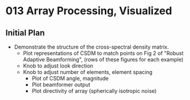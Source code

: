 # 013 Array Processing, Visualized

## Initial Plan
  * Demonstrate the structure of the cross-spectral density
    matrix.
    - Plot representations of CSDM to match points on Fig 2 of "Robust Adaptive
      Beamforming", (rows of these figures for each example)
    - Knob to adjust look direction
    - Knob to adjust number of elements, element spacing
      - Plot of CSDM angle, magnitude
      - Plot beamformer output
      - Plot directivity of array (spherically isotropic noise)
